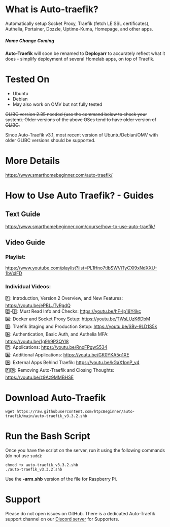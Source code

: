 # What is Auto-traefik?
Automatically setup Socket Proxy, Traefik (fetch LE SSL certificates), Authelia, Portainer, Dozzle, Uptime-Kuma, Homepage, and other apps. 

<div class="announcement"><h5>Name Change Coming</h5><strong>Auto-Traefik</strong> will soon be renamed to <strong>Deployarr</strong> to accurately reflect what it does - simplify deployment of several Homelab apps, on top of Traefik.</div>

# Tested On
<ul>
<li>Ubuntu</li>
<li>Debian</li>
<li>May also work on OMV but not fully tested</li>
</ul>

<del>GLIBC version 2.35 needed (use the command below to check your system). Older versions of the above OSes tend to have older version of GLIBC. </del>

Since Auto-Traefik v3.1, most recent version of Ubuntu/Debian/OMV with older GLIBC versions should be supported.

# More Details
https://www.smarthomebeginner.com/auto-traefik/

# How to Use Auto Traefik? - Guides
## Text Guide 
https://www.smarthomebeginner.com/course/how-to-use-auto-traefik/

## Video Guide
### Playlist:
https://www.youtube.com/playlist?list=PL1Hno7tIbSWViTyCXl9xNdXXU-1bVxIFD

### Individual Videos:<br/>
1️⃣: Introduction, Version 2 Overview, and New Features: https://youtu.be/ePBLJTyRgdQ<br/>
2️⃣-3️⃣: Must Read Info and Checks: https://youtu.be/hF-Ip18Y4kc<br/>
4️⃣: Docker and Socket Proxy Setup: https://youtu.be/TWsLUzK6DbM<br/>
5️⃣: Traefik Staging and Production Setup: https://youtu.be/SBv-9LD1S5k<br/>
6️⃣: Authentication, Basic Auth, and Authelia MFA: https://youtu.be/1g9h9P3QYl8<br/>
7️⃣: Applications: https://youtu.be/RnoFPgwS534<br/>
8️⃣: Additional Applications: https://youtu.be/GK0YKA5q1XE<br/>
9️⃣: External Apps Behind Traefik: https://youtu.be/kGaX1pnP_y4<br/>
1️⃣0️⃣: Removing Auto-Traefik and Closing Thoughts: https://youtu.be/z9Az9MMBHSE<br/>

# Download Auto-Traefik
```
wget https://raw.githubusercontent.com/htpcBeginner/auto-traefik/main/auto-traefik_v3.3.2.shb
```
# Run the Bash Script
Once you have the script on the server, run it using the following commands (do not use ```sudo```):
```
chmod +x auto-traefik_v3.3.2.shb
./auto-traefik_v3.3.2.shb
```

Use the <strong>-arm.shb</strong> version of the file for Raspberry Pi. 

# Support
Please do not open issues on GitHub. There is a dedicated Auto-Traefik support channel on our [Discord server](https://www.smarthomebeginner.com/discord/) for Supporters.